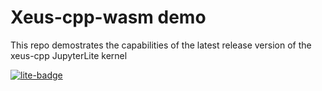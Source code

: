 # Xeus-cpp-wasm demo

This repo demostrates the capabilities of the latest release version of the xeus-cpp JupyterLite kernel

[![lite-badge](https://jupyterlite.rtfd.io/en/latest/_static/badge.svg)](https://compiler-research.org/xeus-cpp-wasm/lab/index.html)
